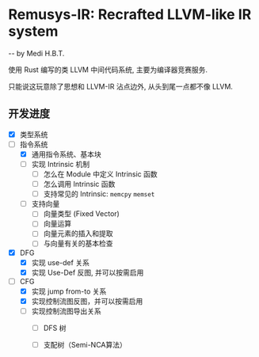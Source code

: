 # Remusys-IR: Recrafted LLVM-like IR system

-- by Medi H.B.T.

使用 Rust 编写的类 LLVM 中间代码系统, 主要为编译器竞赛服务.

只能说这玩意除了思想和 LLVM-IR 沾点边外, 从头到尾一点都不像 LLVM.

## 开发进度

- [x] 类型系统
- [ ] 指令系统
    - [x] 通用指令系统、基本块
    - [ ] 实现 Intrinsic 机制
        - [ ] 怎么在 Module 中定义 Intrinsic 函数
        - [ ] 怎么调用 Intrinsic 函数
        - [ ] 支持常见的 Intrinsic: `memcpy` `memset`
    - [ ] 支持向量
        - [ ] 向量类型 (Fixed Vector)
        - [ ] 向量运算
        - [ ] 向量元素的插入和提取
        - [ ] 与向量有关的基本检查
- [x] DFG
    - [x] 实现 use-def 关系
    - [x] 实现 Use-Def 反图, 并可以按需启用
- [ ] CFG
    - [x] 实现 jump from-to 关系
    - [x] 实现控制流图反图，并可以按需启用
    - [ ] 实现控制流图导出关系
        - [ ] DFS 树
        - [ ] 支配树（Semi-NCA算法）

